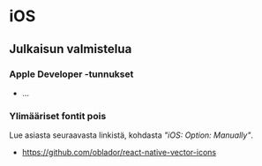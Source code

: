 # iOS

## Julkaisun valmistelua

### Apple Developer -tunnukset

- ...

### Ylimääriset fontit pois

Lue asiasta seuraavasta linkistä, kohdasta _"iOS: Option: Manually"_.

- https://github.com/oblador/react-native-vector-icons